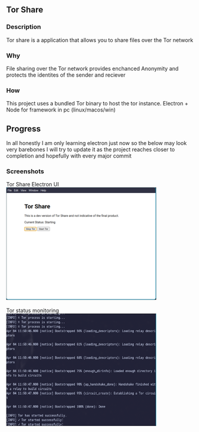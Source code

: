 ## Tor Share

### Description

Tor share is a application that allows you to share files over the Tor network

### Why

File sharing over the Tor network provides enchanced Anonymity and protects the identites of the sender and reciever

### How

This project uses a bundled Tor binary to host the tor instance.
Electron + Node for framework in pc (linux/macos/win)

## Progress

In all honestly I am only learning electron just now so the below may look very barebones
I will try to update it as the project reaches closer to completion and hopefully with every major commit

### Screenshots

Tor Share Electron UI
<br>
<img src="./screenshots/Electron-UI.png" width="400" height="300" />
<br>
<br>
Tor status monitoring
<br>
<img src="./screenshots/Tor-state-console.png" width="400" height="300" />
<br>
